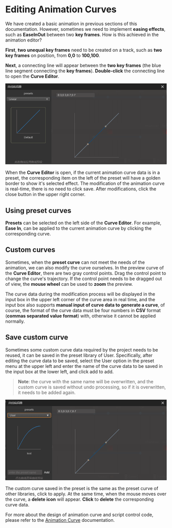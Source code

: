 # Editing Animation Curves

We have created a basic animation in previous sections of this documentation.
However, sometimes we need to implement __easing effects__, such as __EaseInOut__ between two __key frames__. How is this achieved in the animation editor?

__First__, __two unequal key frames__ need to be created on a track, such as __two key frames__ on position, from __0,0__ to __100,100__.

__Next__, a connecting line will appear between the __two key frames__ (the blue line segment connecting the __key frames__). __Double-click__ the connecting line to open the __Curve Editor__.

![time curve](animation-curve/main.png)

When the __Curve Editor__ is open, if the current animation curve data is in a preset, the corresponding item on the left of the preset will have a golden border to show it's selected effect. The modification of the animation curve is real-time, there is no need to click save. After modifications, click the close button in the upper right corner.

## Using preset curves

__Presets__ can be selected on the left side of the __Curve Editor__. For example, __Ease In__, can be applied to the current animation curve by clicking the corresponding curve.

## Custom curves

Sometimes, when the __preset curve__ can not meet the needs of the animation, we can also modify the curve ourselves. In the preview curve of the __Curve Editor__, there are two gray control points. Drag the control point to change the curve's trajectory. If the control point needs to be dragged out of view, the __mouse wheel__ can be used to __zoom__ the preview.

The curve data during the modification process will be displayed in the input box in the upper left corner of the curve area in real time, and the input box also supports **manual input of curve data to generate a curve**, of course, the format of the curve data must be four numbers in __CSV__ format (__commas separated value format__) with, otherwise it cannot be applied normally.

## Save custom curve

Sometimes some custom curve data required by the project needs to be reused, it can be saved in the preset library of User. Specifically, after editing the curve data to be saved, select the User option in the preset menu at the upper left and enter the name of the curve data to be saved in the input box at the lower left, and click add to add.

> **Note**: the curve with the same name will be overwritten, and the custom curve is saved without undo processing, so if it is overwritten, it needs to be added again.

![add-curve](animation-curve/add-curve.png)

The custom curve saved in the preset is the same as the preset curve of other libraries, click to apply. At the same time, when the mouse moves over the curve, a __delete icon__ will appear. __Click__ to __delete__ the corresponding curve data.

For more about the design of animation curve and script control code, please refer to the [Animation Curve](./../../engine/animation/animation-clip.md) documentation.
